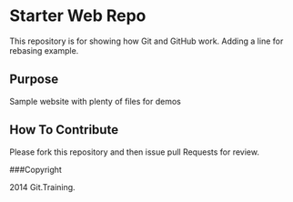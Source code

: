 # Starter Web Repo

This repository is for showing how Git and GitHub work.
Adding a line for rebasing example.

## Purpose

Sample website with plenty of files for demos

## How To Contribute

Please fork this repository and then issue pull Requests for review.

###Copyright

2014 Git.Training.